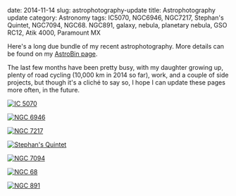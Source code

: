 date: 2014-11-14
slug: astrophotography-update
title: Astrophotography update
category: Astronomy
tags: IC5070, NGC6946, NGC7217, Stephan's Quintet, NGC7094, NGC68. NGC891, galaxy, nebula, planetary nebula, GSO RC12, Atik 4000, Paramount MX

Here's a long due bundle of my recent astrophotography. More details can be
found on my [AstroBin page](http//www.astrobin.com/users/siovene/).

The last few months have been pretty busy, with my daughter growing up, plenty
of road cycling (10,000 km in 2014 so far), work, and a couple of side
projects, but though it's a cliché to say so, I hope I can update these pages
more often, in the future.

[![][ic5070]][ic5070]

[![][ngc6946]][ngc6946]

[![][ngc7217]][ngc7217]

[![][quintet]][quintet]

[![][ngc7094]][ngc7094]

[![][ngc68]][ngc68]

[![][ngc891]][ngc891]

[ic5070]: |filename|/images/2014_ic5070.jpg "IC 5070"
[ngc6946]: |filename|/images/2014_ngc6946.jpg "NGC 6946"
[ngc7217]: |filename|/images/2014_ngc7217.jpg "NGC 7217"
[quintet]: |filename|/images/2014_stephans_quintet.jpg "Stephan's Quintet"
[ngc7094]: |filename|/images/2014_ngc7094.jpg "NGC 7094"
[ngc68]: |filename|/images/2014_ngc68.jpg "NGC 68"
[ngc891]: |filename|/images/2014_ngc891.jpg "NGC 891"
